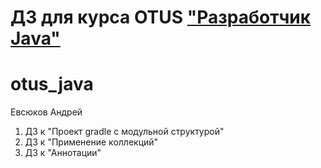 # ДЗ для курса OTUS ["Разработчик Java"](https://otus.ru/lessons/java-professional/?utm_source=github&utm_medium=free&utm_campaign=otus)

# otus_java
Евсюков Андрей
1. ДЗ к "Проект gradle с модульной структурой"
2. ДЗ к "Применение коллекций"
3. ДЗ к "Аннотации"